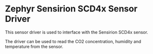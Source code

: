 # Zephyr Sensirion SCD4x Sensor Driver

This sensor driver is used to interface with the Sensirion SCD4x sensor.

The driver can be used to read the CO2 concentration, humidity and temperature from the sensor.
